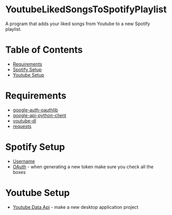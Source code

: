 # YoutubeLikedSongsToSpotifyPlaylist
A program that adds your liked songs from Youtube to a new Spotify playlist.


# Table of Contents
* [Requirements](#requirements)
* [Spotify Setup](#spotify-setup)
* [Youtube Setup](#youtube-setup)

# <a name="requirements">Requirements</a>
* <a href="https://pypi.org/project/google-auth-oauthlib/">google-auth-oauthlib</a>
* <a href="https://github.com/googleapis/google-api-python-client">google-api-python-client</a>
* <a href="https://github.com/ytdl-org/youtube-dl">youtube-dl</a>
* <a href="https://pypi.org/project/requests/">requests</a>

# <a name="spotify-setup">Spotify Setup</a>
* <a href="https://www.spotify.com/us/account/overview/">Username</a>
* <a href="https://developer.spotify.com/console/post-playlists/">OAuth</a> - when generating a new token make sure you check all the boxes

# <a name="youtube-setup">Youtube Setup</a>
* <a href="https://developers.google.com/youtube/v3/getting-started/">Youtube Data Api</a> - make a new desktop application project

